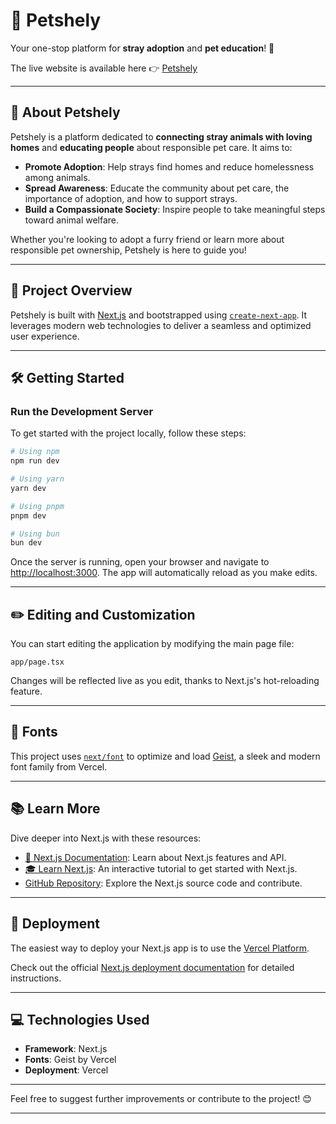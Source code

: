 # 🐾 Petshely

Your one-stop platform for **stray adoption** and **pet education**! 🌟

The live website is available here 👉 [Petshely](https://petshely.vercel.app/)

---

## 🌟 About Petshely

Petshely is a platform dedicated to **connecting stray animals with loving homes** and **educating people** about responsible pet care. It aims to:

- **Promote Adoption**: Help strays find homes and reduce homelessness among animals.
- **Spread Awareness**: Educate the community about pet care, the importance of adoption, and how to support strays.
- **Build a Compassionate Society**: Inspire people to take meaningful steps toward animal welfare.

Whether you're looking to adopt a furry friend or learn more about responsible pet ownership, Petshely is here to guide you!

---

## 🚀 Project Overview

Petshely is built with [Next.js](https://nextjs.org) and bootstrapped using [`create-next-app`](https://nextjs.org/docs/app/api-reference/cli/create-next-app). It leverages modern web technologies to deliver a seamless and optimized user experience.

---

## 🛠️ Getting Started

### Run the Development Server

To get started with the project locally, follow these steps:

```bash
# Using npm
npm run dev

# Using yarn
yarn dev

# Using pnpm
pnpm dev

# Using bun
bun dev
```

Once the server is running, open your browser and navigate to [http://localhost:3000](http://localhost:3000). The app will automatically reload as you make edits.

---

## ✏️ Editing and Customization

You can start editing the application by modifying the main page file:

`app/page.tsx`

Changes will be reflected live as you edit, thanks to Next.js's hot-reloading feature.

---

## 🎨 Fonts

This project uses [`next/font`](https://nextjs.org/docs/app/building-your-application/optimizing/fonts) to optimize and load [Geist](https://vercel.com/font), a sleek and modern font family from Vercel.

---

## 📚 Learn More

Dive deeper into Next.js with these resources:

- [📖 Next.js Documentation](https://nextjs.org/docs): Learn about Next.js features and API.
- [🎓 Learn Next.js](https://nextjs.org/learn): An interactive tutorial to get started with Next.js.
- [GitHub Repository](https://github.com/vercel/next.js): Explore the Next.js source code and contribute.

---

## 🚢 Deployment

The easiest way to deploy your Next.js app is to use the [Vercel Platform](https://vercel.com/new?utm_medium=default-template&filter=next.js&utm_source=create-next-app&utm_campaign=create-next-app). 

Check out the official [Next.js deployment documentation](https://nextjs.org/docs/app/building-your-application/deploying) for detailed instructions.

---

## 💻 Technologies Used

- **Framework**: Next.js
- **Fonts**: Geist by Vercel
- **Deployment**: Vercel

---

Feel free to suggest further improvements or contribute to the project! 😊

--- 
